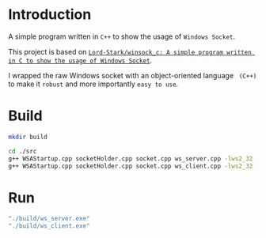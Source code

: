 # Introduction

A simple program written in `C++` to show the usage of `Windows Socket`.

This project is based on [`Lord-Stark/winsock_c: A simple program written in C to show the usage of Windows Socket`](https://github.com/Lord-Stark/winsock_c).

I wrapped the raw Windows socket with an object-oriented language ` (C++)`  to make it `robust` and more importantly `easy to use`.

# Build

```bash
mkdir build

cd ./src
g++ WSAStartup.cpp socketHolder.cpp socket.cpp ws_server.cpp -lws2_32 -o ../build/ws_server.exe
g++ WSAStartup.cpp socketHolder.cpp socket.cpp ws_client.cpp -lws2_32 -o ../build/ws_client.exe
```

# Run

```bash
"./build/ws_server.exe"
"./build/ws_client.exe"
```

